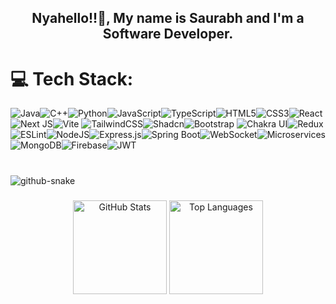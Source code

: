 ###

<h2 align="center">Nyahello!!👋, My name is Saurabh and I'm a Software Developer.</h2>

###

# 💻 Tech Stack:

![Java](https://img.shields.io/badge/java-%23ED8B00.svg?style=for-the-badge&logo=openjdk&logoColor=white)![C++](https://img.shields.io/badge/C++-%2300599C.svg?style=for-the-badge&logo=c%2B%2B&logoColor=white)![Python](https://img.shields.io/badge/python-%233776AB.svg?style=for-the-badge&logo=python&logoColor=white)![JavaScript](https://img.shields.io/badge/javascript-%23323330.svg?style=for-the-badge&logo=javascript&logoColor=%23F7DF1E)![TypeScript](https://img.shields.io/badge/typescript-%23007ACC.svg?style=for-the-badge&logo=typescript&logoColor=white)![HTML5](https://img.shields.io/badge/html5-%23E34F26.svg?style=for-the-badge&logo=html5&logoColor=white)![CSS3](https://img.shields.io/badge/css3-%231572B6.svg?style=for-the-badge&logo=css3&logoColor=white)![React](https://img.shields.io/badge/react-%2320232a.svg?style=for-the-badge&logo=react&logoColor=%2361DAFB)![Next JS](https://img.shields.io/badge/Next-black?style=for-the-badge&logo=next.js&logoColor=white)![Vite](https://img.shields.io/badge/vite-%23646CFF.svg?style=for-the-badge&logo=vite&logoColor=white)
![TailwindCSS](https://img.shields.io/badge/tailwindcss-%2338B2AC.svg?style=for-the-badge&logo=tailwind-css&logoColor=white)![Shadcn](https://img.shields.io/badge/Shadcn-000000?style=for-the-badge)![Bootstrap](https://img.shields.io/badge/bootstrap-%238511FA.svg?style=for-the-badge&logo=bootstrap&logoColor=white)
![Chakra UI](https://img.shields.io/badge/chakra-%2332C8CD.svg?style=for-the-badge&logo=chakraui&logoColor=white)![Redux](https://img.shields.io/badge/redux-%23593D88.svg?style=for-the-badge&logo=redux&logoColor=white)![ESLint](https://img.shields.io/badge/ESLint-4B32C3?style=for-the-badge&logo=eslint&logoColor=white)![NodeJS](https://img.shields.io/badge/node.js-6DA55F?style=for-the-badge&logo=node.js&logoColor=white)![Express.js](https://img.shields.io/badge/express.js-%23404d59.svg?style=for-the-badge&logo=express&logoColor=%2361DAFB)![Spring Boot](https://img.shields.io/badge/springboot-%236DB33F.svg?style=for-the-badge&logo=springboot&logoColor=white)![WebSocket](https://img.shields.io/badge/WebSocket-008080?style=for-the-badge&logo=websocket&logoColor=white)![Microservices](https://img.shields.io/badge/Microservices-%2300bcd4.svg?style=for-the-badge)![MongoDB](https://img.shields.io/badge/MongoDB-%234ea94b.svg?style=for-the-badge&logo=mongodb&logoColor=white)![Firebase](https://img.shields.io/badge/firebase-%23039BE5.svg?style=for-the-badge&logo=firebase)![JWT](https://img.shields.io/badge/JWT-black?style=for-the-badge&logo=JSON%20web%20tokens)

###

<br clear="both">

<!-- GitHub Snake Animation -->
<picture>
  <source media="(prefers-color-scheme: dark)" srcset="https://raw.githubusercontent.com/SaurabhRavte/SaurabhRavte/output/github-snake-dark.svg" />
  <source media="(prefers-color-scheme: light)" srcset="https://raw.githubusercontent.com/SaurabhRavte/SaurabhRavte/output/github-snake.svg" />
  <img alt="github-snake" src="https://raw.githubusercontent.com/SaurabhRavte/SaurabhRavte/output/github-snake.svg" />
</picture>

###

<div align="center">
  <img src="https://github-readme-stats.vercel.app/api?username=SaurabhRavte&hide_title=false&hide_rank=false&show_icons=true&include_all_commits=true&count_private=true&disable_animations=false&theme=dracula&locale=en&hide_border=false" height="150" alt="GitHub Stats" />
  <img src="https://github-readme-stats.vercel.app/api/top-langs?username=SaurabhRavte&locale=en&hide_title=false&layout=compact&card_width=320&langs_count=5&theme=dracula&hide_border=false" height="150" alt="Top Languages" />
</div>

###
